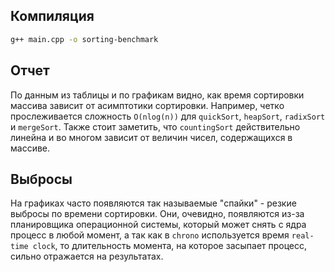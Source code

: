 ## Компиляция

```bash
g++ main.cpp -o sorting-benchmark
```

## Отчет

По данным из таблицы и по графикам видно, как время сортировки массива зависит от асимптотики сортировки. Например,
четко прослеживается сложность `O(nlog(n))` для `quickSort`, `heapSort`, `radixSort` и `mergeSort`. Также стоит
заметить, что `countingSort` действительно линейна и во многом зависит от величин чисел, содержащихся в массиве.

## Выбросы

На графиках часто появляются так называемые "спайки" - резкие выбросы по времени сортировки. Они, очевидно, появляются
из-за планировщика операционной системы, который может снять с ядра процесс в любой момент, а так как в `chrono`
используется время `real-time clock`, то длительность момента, на которое засыпает процесс, сильно отражается на
результатах.
